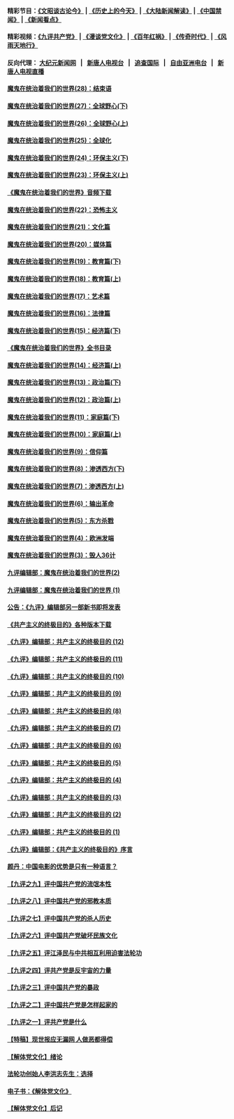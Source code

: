 #### 精彩节目：[《文昭谈古论今》](http://45.76.220.221/wenzhao) | [《历史上的今天》](http://45.76.220.221/today-in-history) | [《大陆新闻解读》](http://45.76.220.221/ntdtv-comedy) | [《中国禁闻》](http://45.76.220.221/ntdtv-news) | [《新闻看点》](http://45.76.220.221/news-insight) 

 #### 精彩视频：[《九评共产党》](http://45.76.220.221:10000/videos/jiuping) | [《漫谈党文化》](http://45.76.220.221:10000/videos/mtdwh) | [《百年红祸》](http://45.76.220.221:10000/videos/bnhh) | [《传奇时代》](http://45.76.220.221:10000/videos/legend) | [《风雨天地行》](http://45.76.220.221:10000/videos/fytdx) 

 #### 反向代理： [大纪元新闻网](http://45.76.220.221:10080/) &nbsp;&nbsp;|&nbsp;&nbsp; [新唐人电视台](http://45.76.220.221:8000/) &nbsp;&nbsp;|&nbsp;&nbsp; [追查国际](http://45.76.220.221:10010/) &nbsp;&nbsp;|&nbsp;&nbsp; [自由亚洲电台](http://45.76.220.221:9800/) &nbsp;&nbsp;|&nbsp;&nbsp; [新唐人电视直播](http://45.76.220.221/) 

#### [魔鬼在统治着我们的世界(28)：结束语](../pages/nsc422/n10936246.md?t=02190337) 

#### [魔鬼在统治着我们的世界(27)：全球野心(下)](../pages/nsc422/n10928319.md?t=02190337) 

#### [魔鬼在统治着我们的世界(26)：全球野心(上)](../pages/nsc422/n10900318.md?t=02190337) 

#### [魔鬼在统治着我们的世界(25)：全球化](../pages/nsc422/n10788205.md?t=02190337) 

#### [魔鬼在统治着我们的世界(24)：环保主义(下)](../pages/nsc422/n10695307.md?t=02190337) 

#### [魔鬼在统治着我们的世界(23)：环保主义(上)](../pages/nsc422/n10688613.md?t=02190337) 

#### [《魔鬼在统治着我们的世界》音频下载](../pages/nsc422/n10635553.md?t=02190337) 

#### [魔鬼在统治着我们的世界(22)：恐怖主义](../pages/nsc422/n10614727.md?t=02190337) 

#### [魔鬼在统治着我们的世界(21)：文化篇](../pages/nsc422/n10597706.md?t=02190337) 

#### [魔鬼在统治着我们的世界(20)：媒体篇](../pages/nsc422/n10586579.md?t=02190337) 

#### [魔鬼在统治着我们的世界(19)：教育篇(下)](../pages/nsc422/n10564808.md?t=02190337) 

#### [魔鬼在统治着我们的世界(18)：教育篇(上)](../pages/nsc422/n10526970.md?t=02190337) 

#### [魔鬼在统治着我们的世界(17)：艺术篇](../pages/nsc422/n10499093.md?t=02190337) 

#### [魔鬼在统治着我们的世界(16)：法律篇](../pages/nsc422/n10485969.md?t=02190337) 

#### [魔鬼在统治着我们的世界(15)：经济篇(下)](../pages/nsc422/n10469975.md?t=02190337) 

#### [《魔鬼在统治着我们的世界》全书目录](../pages/nsc422/n10464261.md?t=02190337) 

#### [魔鬼在统治着我们的世界(14)：经济篇(上)](../pages/nsc422/n10457370.md?t=02190337) 

#### [魔鬼在统治着我们的世界(13)：政治篇(下)](../pages/nsc422/n10448270.md?t=02190337) 

#### [魔鬼在统治着我们的世界(12)：政治篇(上)](../pages/nsc422/n10444576.md?t=02190337) 

#### [魔鬼在统治着我们的世界(11)：家庭篇(下)](../pages/nsc422/n10440961.md?t=02190337) 

#### [魔鬼在统治着我们的世界(10)：家庭篇(上)](../pages/nsc422/n10435448.md?t=02190337) 

#### [魔鬼在统治着我们的世界(9)：信仰篇](../pages/nsc422/n10432159.md?t=02190337) 

#### [魔鬼在统治着我们的世界(8)：渗透西方(下)](../pages/nsc422/n10429603.md?t=02190337) 

#### [魔鬼在统治着我们的世界(7)：渗透西方(上)](../pages/nsc422/n10426013.md?t=02190337) 

#### [魔鬼在统治着我们的世界(6)：输出革命](../pages/nsc422/n10421536.md?t=02190337) 

#### [魔鬼在统治着我们的世界(5)：东方杀戮](../pages/nsc422/n10417707.md?t=02190337) 

#### [魔鬼在统治着我们的世界(4)：欧洲发端](../pages/nsc422/n10414890.md?t=02190337) 

#### [魔鬼在统治着我们的世界(3)：毁人36计](../pages/nsc422/n10411583.md?t=02190337) 

#### [九评编辑部：魔鬼在统治着我们的世界(2)](../pages/nsc422/n10410036.md?t=02190337) 

#### [九评编辑部：魔鬼在统治着我们的世界 (1)](../pages/nsc422/n10406825.md?t=02190337) 

#### [公告：《九评》编辑部另一部新书即将发表](../pages/nsc422/n10405104.md?t=02190337) 

#### [《共产主义的终极目的》各种版本下载](../pages/nsc422/n10022138.md?t=02190337) 

#### [《九评》编辑部：共产主义的终极目的 (12)](../pages/nsc422/n9933272.md?t=02190337) 

#### [《九评》编辑部：共产主义的终极目的 (11)](../pages/nsc422/n9924973.md?t=02190337) 

#### [《九评》编辑部：共产主义的终极目的 (10)](../pages/nsc422/n9920883.md?t=02190337) 

#### [《九评》编辑部：共产主义的终极目的 (9)](../pages/nsc422/n9916363.md?t=02190337) 

#### [《九评》编辑部：共产主义的终极目的 (8)](../pages/nsc422/n9912488.md?t=02190337) 

#### [《九评》编辑部：共产主义的终极目的 (7)](../pages/nsc422/n9901176.md?t=02190337) 

#### [《九评》编辑部：共产主义的终极目的 (6)](../pages/nsc422/n9899359.md?t=02190337) 

#### [《九评》编辑部：共产主义的终极目的 (5)](../pages/nsc422/n9893174.md?t=02190337) 

#### [《九评》编辑部：共产主义的终极目的 (4)](../pages/nsc422/n9891246.md?t=02190337) 

#### [《九评》编辑部：共产主义的终极目的 (3)](../pages/nsc422/n9879879.md?t=02190337) 

#### [《九评》编辑部：共产主义的终极目的 (2)](../pages/nsc422/n9876205.md?t=02190337) 

#### [《九评》编辑部：共产主义的终极目的 (1)](../pages/nsc422/n9865857.md?t=02190337) 

#### [《九评》编辑部：《共产主义的终极目的》序言](../pages/nsc422/n9862666.md?t=02190337) 

#### [颜丹：中国电影的优势是只有一种语言？](../pages/nsc422/n9583062.md?t=02190337) 

#### [【九评之九】评中国共产党的流氓本性](../pages/nsc422/n737542.md?t=02190337) 

#### [【九评之八】评中国共产党的邪教本质](../pages/nsc422/n735942.md?t=02190337) 

#### [【九评之七】评中国共产党的杀人历史](../pages/nsc422/n733806.md?t=02190337) 

#### [【九评之六】评中国共产党破坏民族文化](../pages/nsc422/n731667.md?t=02190337) 

#### [【九评之五】评江泽民与中共相互利用迫害法轮功](../pages/nsc422/n730058.md?t=02190337) 

#### [【九评之四】评共产党是反宇宙的力量](../pages/nsc422/n727814.md?t=02190337) 

#### [【九评之三】评中国共产党的暴政](../pages/nsc422/n725597.md?t=02190337) 

#### [【九评之二】评中国共产党是怎样起家的](../pages/nsc422/n723946.md?t=02190337) 

#### [【九评之一】评共产党是什么](../pages/nsc422/n722529.md?t=02190337) 

#### [【特稿】现世报应无漏网 人做恶都得偿](../pages/nsc422/n4215167.md?t=02190337) 

#### [【解体党文化】绪论](../pages/nsc422/n1449356.md?t=02190337) 

#### [法轮功创始人李洪志先生：选择](../pages/nsc422/n3580738.md?t=02190337) 

#### [电子书：《解体党文化》](../pages/nsc422/n1573484.md?t=02190337) 

#### [【解体党文化】后记](../pages/nsc422/n1531999.md?t=02190337) 

